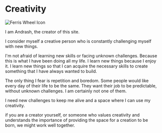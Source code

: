 # Creativity

![Ferris Wheel Icon](/assets/default/images/items/ferrisWheel.svg)

I am Andrash, the creator of this site.

I consider myself a creative person who is constantly challenging myself with new things.

I'm not afraid of learning new skills or facing unknown challenges. Because this is what I have been doing all my life. I learn new things because I enjoy it. I learn new things so that I can acquire the necessary skills to create something that I have always wanted to build.

The only thing I fear is repetition and boredom. Some people would like every day of their life to be the same. They want their job to be predictable, without unknown challenges. I am certainly not one of them.
 
I need new challenges to keep me alive and a space where I can use my creativity.
 
if you are a creator yourself, or someone who values creativity and understands the importance of providing the space for a creation to be born, we might work well together.